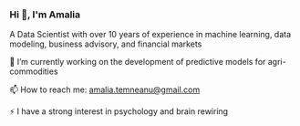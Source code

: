 ### Hi 👋, I'm Amalia

A Data Scientist with over 10 years of experience in machine learning, data modeling, business advisory, and financial markets


🔭 I’m currently working on the development of predictive models for agri-commodities


📫 How to reach me: amalia.temneanu@gmail.com

⚡ I have a strong interest in psychology and brain rewiring

